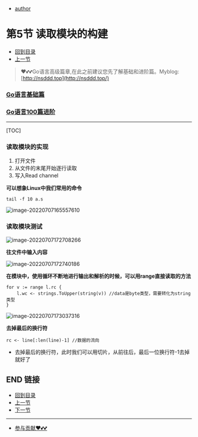 + [author](https://github.com/3293172751)

# 第5节 读取模块的构建

+ [回到目录](../README.md)
+ [上一节](4.md)
> ❤️💕💕Go语言高级篇章,在此之前建议您先了解基础和进阶篇。Myblog:[http://nsddd.top](http://nsddd.top/)
###  **[Go语言基础篇](https://github.com/cubxxw/awesome-cs-cloudnative-blockchain/blob/master/TOC.md)**
###  **[Go语言100篇进阶](https://github.com/cubxxw/awesome-cs-cloudnative-blockchain/blob/master/Gomd_super/README.md)**
---
[TOC]

### 读取模块的实现

1. 打开文件
2. 从文件的末尾开始逐行读取
3. 写入Read channel

**可以想象Linux中我们常用的命令**

```
tail -f 10 a.s 
```

![image-20220707165557610](http://sm.nsddd.top/smimage-20220707165557610.png)



### 读取模块测试

![image-20220707172708266](http://sm.nsddd.top/smimage-20220707172708266.png)

**往文件中输入内容**

![image-20220707172740186](http://sm.nsddd.top/smimage-20220707172740186.png)

**在模块中，使用循环不断地进行输出和解析的时候，可以用range直接读取的方法**

```
for v := range l.rc {
	l.wc <- strings.ToUpper(string(v)) //data是byte类型，需要转化为string类型
}
```

![image-20220707173037316](http://sm.nsddd.top/smimage-20220707173037316.png)

**去掉最后的换行符**

```
rc <- line[:len(line)-1] //数据的流向
```

+ 去掉最后的换行符，此时我们可以用切片，从前往后，最后一位换行符-1去掉就好了



## END 链接

+ [回到目录](../README.md)
+ [上一节](4.md)
+ [下一节](6.md)
---
+ [参与贡献❤️💕💕](https://github.com/cubxxw/awesome-cs-cloudnative-blockchain/blob/master/Git/git-contributor.md)